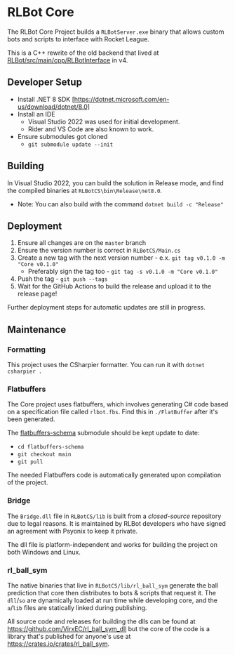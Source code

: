 # RLBot Core

The RLBot Core Project builds a `RLBotServer.exe` binary that allows custom bots and scripts
to interface with Rocket League.

This is a C++ rewrite of the old backend that lived at
[RLBot/src/main/cpp/RLBotInterface](https://github.com/RLBot/RLBot/tree/00720d1efc447e5495d3952a03e10b5b762421ee/src/main/cpp/RLBotInterface) in v4.

## Developer Setup

- Install .NET 8 SDK [https://dotnet.microsoft.com/en-us/download/dotnet/8.0]
- Install an IDE
  - Visual Studio 2022 was used for initial development.
  - Rider and VS Code are also known to work.
- Ensure submodules got cloned
  - `git submodule update --init`

## Building

In Visual Studio 2022, you can build the solution in Release mode, and find the
compiled binaries at `RLBotCS\bin\Release\net8.0`.

- Note: You can also build with the command `dotnet build -c "Release"`

## Deployment

1. Ensure all changes are on the `master` branch
1. Ensure the version number is correct in `RLBotCS/Main.cs`
1. Create a new tag with the next version number - e.x. `git tag v0.1.0 -m "Core v0.1.0"`
   - Preferably sign the tag too - `git tag -s v0.1.0 -m "Core v0.1.0"`
1. Push the tag - `git push --tags`
1. Wait for the GitHub Actions to build the release and upload it to the release page!

Further deployment steps for automatic updates are still in progress.

## Maintenance

### Formatting

This project uses the CSharpier formatter. You can run it with `dotnet csharpier .`

### Flatbuffers

The Core project uses flatbuffers, which involves generating C# code based on a specification
file called `rlbot.fbs`. Find this in `./FlatBuffer` after it's been generated.

The [flatbuffers-schema](https://github.com/RLBot/flatbuffers-schema) submodule should be kept update to date:

- `cd flatbuffers-schema`
- `git checkout main`
- `git pull`

The needed Flatbuffers code is automatically generated upon compilation of the project.

### Bridge

The `Bridge.dll` file in `RLBotCS/lib` is built from a _closed-source_ repository due to legal reasons.
It is maintained by RLBot developers who have signed an agreement with Psyonix to keep it private.

The dll file is platform-independent and works for building the project on both Windows and Linux.

### rl_ball_sym

The native binaries that live in `RLBotCS/lib/rl_ball_sym` generate the ball prediction that core then distributes to bots & scripts that request it.
The `dll`/`so` are dynamically loaded at run time while developing core, and the `a`/`lib` files are statically linked during publishing.

All source code and releases for building the dlls can be found at <https://github.com/VirxEC/rl_ball_sym_dll> but the core of the code is a library that's published for anyone's use at <https://crates.io/crates/rl_ball_sym>.
